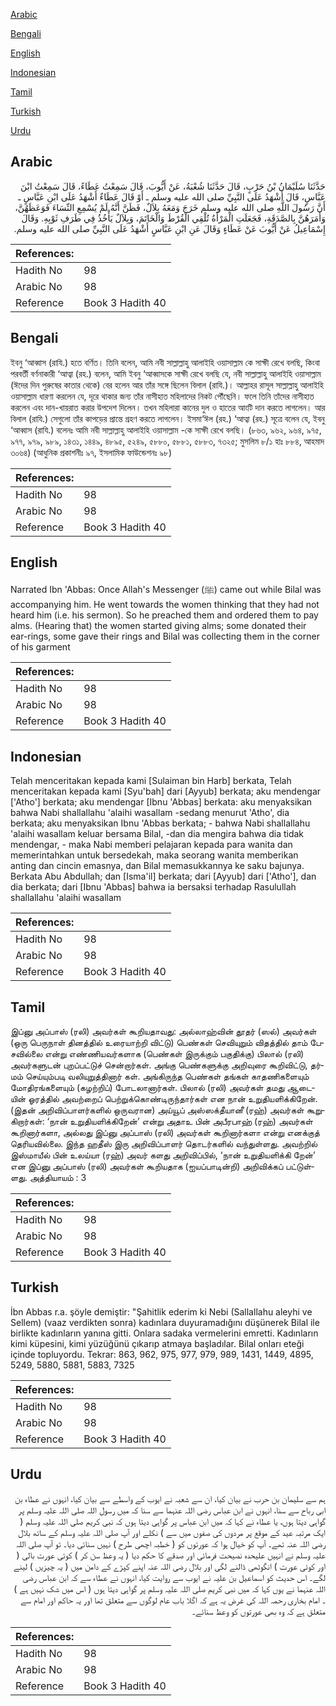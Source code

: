 [Arabic](#arabic)

[Bengali](#bengali)

[English](#english)

[Indonesian](#indonesian)

[Tamil](#tamil)

[Turkish](#turkish)

[Urdu](#urdu)

## Arabic


<div dir="rtl" lang="ar" style={{fontSize:'larger',backgroundColor:'#f8f9fa',padding:20}}>
حَدَّثَنَا سُلَيْمَانُ بْنُ حَرْبٍ، قَالَ حَدَّثَنَا شُعْبَةُ، عَنْ أَيُّوبَ، قَالَ سَمِعْتُ عَطَاءً، قَالَ سَمِعْتُ ابْنَ عَبَّاسٍ، قَالَ أَشْهَدُ عَلَى النَّبِيِّ صلى الله عليه وسلم ـ أَوْ قَالَ عَطَاءٌ أَشْهَدُ عَلَى ابْنِ عَبَّاسٍ ـ أَنَّ رَسُولَ اللَّهِ صلى الله عليه وسلم خَرَجَ وَمَعَهُ بِلاَلٌ، فَظَنَّ أَنَّهُ لَمْ يُسْمِعِ النِّسَاءَ فَوَعَظَهُنَّ، وَأَمَرَهُنَّ بِالصَّدَقَةِ، فَجَعَلَتِ الْمَرْأَةُ تُلْقِي الْقُرْطَ وَالْخَاتَمَ، وَبِلاَلٌ يَأْخُذُ فِي طَرَفِ ثَوْبِهِ‏.‏ وَقَالَ إِسْمَاعِيلُ عَنْ أَيُّوبَ عَنْ عَطَاءٍ وَقَالَ عَنِ ابْنِ عَبَّاسٍ أَشْهَدُ عَلَى النَّبِيِّ صلى الله عليه وسلم‏.‏
</div>
<div style={{backgroundColor:'#f8f9fa',padding:20, marginBottom: 10}}><table> <thead> <tr> <th>References:</th> <th></th> </tr> </thead> <tbody><tr><td>Hadith No</td><td>98</td></tr><tr><td>Arabic No</td><td>98</td></tr><tr><td>Reference</td><td>Book 3 Hadith 40</td></tr></tbody></table></div>

## Bengali


<div dir="ltr" lang="bn" style={{fontSize:'larger',backgroundColor:'#f8f9fa',padding:20}}>
ইবনু ‘আব্বাস (রাযি.) হতে বর্ণিত। তিনি বলেন, আমি নবী সাল্লাল্লাহু আলাইহি ওয়াসাল্লাম কে সাক্ষী রেখে বলছি, কিংবা পরবর্তী বর্ণনাকারী ‘আত্বা (রহ.) বলেন, আমি ইবনু ‘আব্বাসকে সাক্ষী রেখে বলছি যে, নবী সাল্লাল্লাহু আলাইহি ওয়াসাল্লাম (ঈদের দিন পুরুষের কাতার থেকে) বের হলেন আর তাঁর সঙ্গে ছিলেন বিলাল (রাযি.)। আল্লাহর রাসূল সাল্লাল্লাহু আলাইহি ওয়াসাল্লাম ধারণা করলেন যে, দূরে থাকার জন্য তাঁর নাসীহাত মহিলাদের নিকট পৌঁছেনি। ফলে তিনি তাঁদের নাসীহাত করলেন এবং দান-খায়রাত করার উপদেশ দিলেন। তখন মহিলারা কানের দুল ও হাতের আংটি দান করতে লাগলেন। আর বিলাল (রাযি.) সেগুলো তাঁর কাপড়ের প্রান্তে গ্রহণ করতে লাগলেন। ইসমা‘ঈল (রহ.) ‘আত্বা (রহ.) সূত্রে বলেন যে, ইবনু ‘আব্বাস (রাযি.) বলেনঃ আমি নবী সাল্লাল্লাহু আলাইহি ওয়াসাল্লাম -কে সাক্ষী রেখে বলছি। (৮৬৩, ৯৬২, ৯৬৪, ৯৭৫, ৯৭৭, ৯৭৯, ৯৮৯, ১৪৩১, ১৪৪৯, ৪৮৯৫, ৫২৪৯, ৫৮৮০, ৫৮৮১, ৫৮৮৩, ৭৩২৫; মুসলিম ৮/১ হাঃ ৮৮৪, আহমাদ ৩০৬৪) (আধুনিক প্রকাশনীঃ ৯৭, ইসলামিক ফাউন্ডেশনঃ ৯৮)
</div>
<div style={{backgroundColor:'#f8f9fa',padding:20, marginBottom: 10}}><table> <thead> <tr> <th>References:</th> <th></th> </tr> </thead> <tbody><tr><td>Hadith No</td><td>98</td></tr><tr><td>Arabic No</td><td>98</td></tr><tr><td>Reference</td><td>Book 3 Hadith 40</td></tr></tbody></table></div>

## English


<div dir="ltr" lang="en" style={{fontSize:'larger',backgroundColor:'#f8f9fa',padding:20}}>
Narrated Ibn 'Abbas: Once Allah's Messenger (ﷺ) came out while Bilal was accompanying him. He went towards the women thinking that they had not heard him (i.e. his sermon). So he preached them and ordered them to pay alms. (Hearing that) the women started giving alms; some donated their ear-rings, some gave their rings and Bilal was collecting them in the corner of his garment
</div>
<div style={{backgroundColor:'#f8f9fa',padding:20, marginBottom: 10}}><table> <thead> <tr> <th>References:</th> <th></th> </tr> </thead> <tbody><tr><td>Hadith No</td><td>98</td></tr><tr><td>Arabic No</td><td>98</td></tr><tr><td>Reference</td><td>Book 3 Hadith 40</td></tr></tbody></table></div>

## Indonesian


<div dir="ltr" lang="id" style={{fontSize:'larger',backgroundColor:'#f8f9fa',padding:20}}>
Telah menceritakan kepada kami [Sulaiman bin Harb] berkata, Telah menceritakan kepada kami [Syu'bah] dari [Ayyub] berkata; aku mendengar ['Atho'] berkata; aku mendengar [Ibnu 'Abbas] berkata: aku menyaksikan bahwa Nabi shallallahu 'alaihi wasallam -sedang menurut 'Atho', dia berkata; aku menyaksikan Ibnu 'Abbas berkata; - bahwa Nabi shallallahu 'alaihi wasallam keluar bersama Bilal, -dan dia mengira bahwa dia tidak mendengar, - maka Nabi memberi pelajaran kepada para wanita dan memerintahkan untuk bersedekah, maka seorang wanita memberikan anting dan cincin emasnya, dan Bilal memasukkannya ke saku bajunya. Berkata Abu Abdullah; dan [Isma'il] berkata; dari [Ayyub] dari ['Atho'], dan dia berkata; dari [Ibnu 'Abbas] bahwa ia bersaksi terhadap Rasulullah shallallahu 'alaihi wasallam
</div>
<div style={{backgroundColor:'#f8f9fa',padding:20, marginBottom: 10}}><table> <thead> <tr> <th>References:</th> <th></th> </tr> </thead> <tbody><tr><td>Hadith No</td><td>98</td></tr><tr><td>Arabic No</td><td>98</td></tr><tr><td>Reference</td><td>Book 3 Hadith 40</td></tr></tbody></table></div>

## Tamil


<div dir="ltr" lang="ta" style={{fontSize:'larger',backgroundColor:'#f8f9fa',padding:20}}>
இப்னு அப்பாஸ் (ரலி) அவர்கள் கூறியதாவது: அல்லாஹ்வின் தூதர் (ஸல்) அவர்கள் (ஒரு பெருநாள் தினத்தில் உரையாற்றி விட்டு) பெண்கள் செவியுறும் விதத்தில் தாம் பேசவில்லை என்று எண்ணியவர்களாக (பெண்கள் இருக்கும் பகுதிக்கு) பிலால் (ரலி) அவர்களுடன் புறப்பட்டுச் சென்றார்கள். அங்கு பெண்களுக்கு அறிவுரை கூறிவிட்டு, தர்மம் செய்யும்படி வலியுறுத்தினார் கள். அங்கிருந்த பெண்கள் தங்கள் காதணிகளையும் மோதிரங்களையும் (கழற்றிப்) போடலானார்கள். பிலால் (ரலி) அவர்கள் தமது ஆடையின் ஓரத்தில் அவற்றைப் பெற்றுக்கொண்டிருந்தார்கள் என நான் உறுதியளிக்கிறேன். (இதன் அறிவிப்பாளர்களில் ஒருவரான) அய்யூப் அஸ்ஸக்தீயானீ (ரஹ்) அவர்கள் கூறுகிறார்கள்: ‘நான் உறுதியளிக்கிறேன்’ என்று அதாஉ பின் அபீரபாஹ் (ரஹ்) அவர்கள் கூறினார்களா, அல்லது இப்னு அப்பாஸ் (ரலி) அவர்கள் கூறினார்களா என்று எனக்குத் தெரியவில்லை. இந்த ஹதீஸ் இரு அறிவிப்பாளர் தொடர்களில் வந்துள்ளது. அவற்றில் இஸ்மாயீல் பின் உலய்யா (ரஹ்) அவர் களது அறிவிப்பில், ‘நான் உறுதியளிக்கி றேன்’ என இப்னு அப்பாஸ் (ரலி) அவர்கள் கூறியதாக (ஐயப்பாடின்றி) அறிவிக்கப் பட்டுள்ளது. அத்தியாயம் : 3
</div>
<div style={{backgroundColor:'#f8f9fa',padding:20, marginBottom: 10}}><table> <thead> <tr> <th>References:</th> <th></th> </tr> </thead> <tbody><tr><td>Hadith No</td><td>98</td></tr><tr><td>Arabic No</td><td>98</td></tr><tr><td>Reference</td><td>Book 3 Hadith 40</td></tr></tbody></table></div>

## Turkish


<div dir="ltr" lang="tr" style={{fontSize:'larger',backgroundColor:'#f8f9fa',padding:20}}>
İbn Abbas r.a. şöyle demiştir: "Şahitlik ederim ki Nebi (Sallallahu aleyhi ve Sellem) (vaaz verdikten son­ra) kadınlara duyuramadığını düşünerek Bilal ile birlikte kadınların yanına gitti. Onlara sadaka vermelerini emretti. Kadınların kimi küpesini, kimi yüzüğünü çıkarıp atmaya başladılar. Bilal onları eteği içinde topluyordu. Tekrar: 863, 962, 975, 977, 979, 989, 1431, 1449, 4895, 5249, 5880, 5881, 5883, 7325
</div>
<div style={{backgroundColor:'#f8f9fa',padding:20, marginBottom: 10}}><table> <thead> <tr> <th>References:</th> <th></th> </tr> </thead> <tbody><tr><td>Hadith No</td><td>98</td></tr><tr><td>Arabic No</td><td>98</td></tr><tr><td>Reference</td><td>Book 3 Hadith 40</td></tr></tbody></table></div>

## Urdu


<div dir="rtl" lang="ur" style={{fontSize:'larger',backgroundColor:'#f8f9fa',padding:20}}>
ہم سے سلیمان بن حرب نے بیان کیا، ان سے شعبہ نے ایوب کے واسطے سے بیان کیا، انہوں نے عطاء بن ابی رباح سے سنا، انہوں نے ابن عباس رضی اللہ عنہما سے سنا کہ میں رسول اللہ صلی اللہ علیہ وسلم پر گواہی دیتا ہوں، یا عطاء نے کہا کہ میں ابن عباس پر گواہی دیتا ہوں کہ نبی کریم صلی اللہ علیہ وسلم ( ایک مرتبہ عید کے موقع پر مردوں کی صفوں میں سے ) نکلے اور آپ صلی اللہ علیہ وسلم کے ساتھ بلال رضی اللہ عنہ تھے۔ آپ کو خیال ہوا کہ عورتوں کو ( خطبہ اچھی طرح ) نہیں سنائی دیا۔ تو آپ صلی اللہ علیہ وسلم نے انہیں علیحدہ نصیحت فرمائی اور صدقے کا حکم دیا ( یہ وعظ سن کر ) کوئی عورت بالی ( اور کوئی عورت ) انگوٹھی ڈالنے لگی اور بلال رضی اللہ عنہ اپنے کپڑے کے دامن میں ( یہ چیزیں ) لینے لگے۔ اس حدیث کو اسماعیل بن علیہ نے ایوب سے روایت کیا، انہوں نے عطاء سے کہ ابن عباس رضی اللہ عنہما نے یوں کہا کہ میں نبی کریم صلی اللہ علیہ وسلم پر گواہی دیتا ہوں ( اس میں شک نہیں ہے ) ۔ امام بخاری رحمہ اللہ کی غرض یہ ہے کہ اگلا باب عام لوگوں سے متعلق تھا اور یہ حاکم اور امام سے متعلق ہے کہ وہ بھی عورتوں کو وعظ سنائے۔
</div>
<div style={{backgroundColor:'#f8f9fa',padding:20, marginBottom: 10}}><table> <thead> <tr> <th>References:</th> <th></th> </tr> </thead> <tbody><tr><td>Hadith No</td><td>98</td></tr><tr><td>Arabic No</td><td>98</td></tr><tr><td>Reference</td><td>Book 3 Hadith 40</td></tr></tbody></table></div>